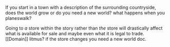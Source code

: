 If you start in a town with a description of the surrounding countryside, does the world grow or do you need a new world? what happens when you planeswalk?

Going to _a_ store within the story rather than _the_ store will drastically affect what is available for sale and maybe even what it is legal to trade. [[Domain]] litmus? if the store changes you need a new world doc.
